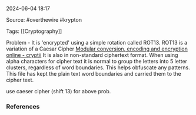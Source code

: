 
2024-06-04 18:17

Source: #overthewire #krypton

Tags: [[Cryptography]]

Problem - It is 'encrypted' using a simple rotation called ROT13. ROT13 is a variation of a Caesar Cipher [Modular conversion, encoding and encryption online - cryptii](https://cryptii.com/)
It is also in non-standard ciphertext format.  When using alpha characters for cipher text it is normal to group the letters into 5 letter clusters, regardless of word boundaries.  This helps obfuscate any patterns.
This file has kept the plain text word boundaries and carried them to the cipher text.

use caeser cipher (shift 13) for above prob. 


### References
